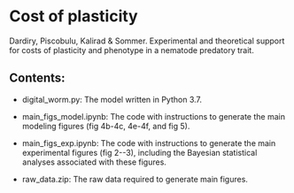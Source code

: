 # Cost of plasticity

Dardiry, Piscobulu, Kalirad & Sommer. Experimental and theoretical support for costs of plasticity and phenotype in a nematode predatory trait.

## Contents:

+ digital_worm.py: The model written in Python 3.7.

+ main_figs_model.ipynb: The code with instructions to generate the main modeling figures (fig 4b-4c, 4e-4f, and fig 5).

+ main_figs_exp.ipynb: The code with instructions to generate the main experimental figures (fig 2--3), including the Bayesian statistical analyses associated with these figures.

+ raw_data.zip: The raw data required to generate main figures. 
